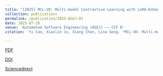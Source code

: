 ```yaml
---
title: "[2025] MCL-VD: Multi-modal Contrastive Learning with LoRA-Enhanced GraphCodeBERT for Effective Vulnerability Detection"
collection: publications
permalink: /publication/2025-ASEJ-01
date: 2025-07-28
venue: 'Automated Software Engineering (ASEJ) —— CCF B'
citation: 'Yi Cao, Xiaolin Ju, Xiang Chen, Lina Gong. "MCL-VD: Multi-modal Contrastive Learning with LoRA-Enhanced GraphCodeBERT for Effective Vulnerability Detection". Automated Software Engineering (ASEJ), 2025(32):67'

---
```


[PDF](http://ntu-juking.github.io/files/ASEJ-2025-01-Self.pdf)

[DOI](https://doi.org/10.1007/s10515-025-00543-3)

[Sciencedirect](https://link.springer.com/article/10.1007/s10515-025-00543-3?utm_source=rct_congratemailt&utm_medium=email&utm_campaign=nonoa_20250728&utm_content=10.1007/s10515-025-00543-3)

